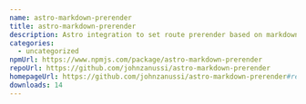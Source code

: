 ```yaml
---
name: astro-markdown-prerender
title: astro-markdown-prerender
description: Astro integration to set route prerender based on markdown frontmatter
categories:
  - uncategorized
npmUrl: https://www.npmjs.com/package/astro-markdown-prerender
repoUrl: https://github.com/johnzanussi/astro-markdown-prerender
homepageUrl: https://github.com/johnzanussi/astro-markdown-prerender#readme
downloads: 14
---
```

